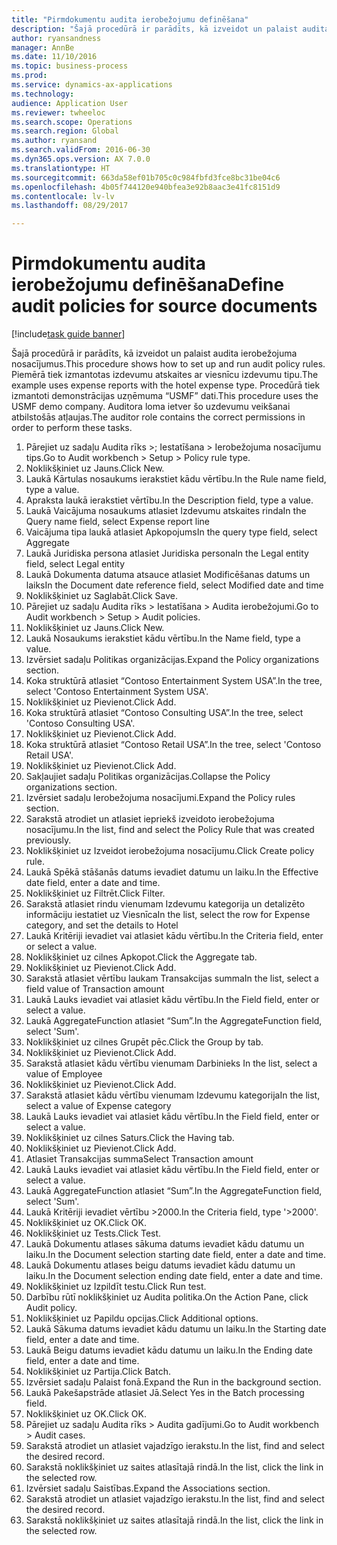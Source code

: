 ```yaml
--- 
title: "Pirmdokumentu audita ierobežojumu definēšana"
description: "Šajā procedūrā ir parādīts, kā izveidot un palaist audita ierobežojuma nosacījumus."
author: ryansandness
manager: AnnBe
ms.date: 11/10/2016
ms.topic: business-process
ms.prod: 
ms.service: dynamics-ax-applications
ms.technology: 
audience: Application User
ms.reviewer: twheeloc
ms.search.scope: Operations
ms.search.region: Global
ms.author: ryansand
ms.search.validFrom: 2016-06-30
ms.dyn365.ops.version: AX 7.0.0
ms.translationtype: HT
ms.sourcegitcommit: 663da58ef01b705c0c984fbfd3fce8bc31be04c6
ms.openlocfilehash: 4b05f744120e940bfea3e92b8aac3e41fc8151d9
ms.contentlocale: lv-lv
ms.lasthandoff: 08/29/2017

---
```

# <a name="define-audit-policies-for-source-documents"></a><span data-ttu-id="4033f-103">Pirmdokumentu audita ierobežojumu definēšana</span><span class="sxs-lookup"><span data-stu-id="4033f-103">Define audit policies for source documents</span></span>

[!include[task guide banner](../../includes/task-guide-banner.md)]

<span data-ttu-id="4033f-104">Šajā procedūrā ir parādīts, kā izveidot un palaist audita ierobežojuma nosacījumus.</span><span class="sxs-lookup"><span data-stu-id="4033f-104">This procedure shows how to set up and run audit policy rules.</span></span> <span data-ttu-id="4033f-105">Piemērā tiek izmantotas izdevumu atskaites ar viesnīcu izdevumu tipu.</span><span class="sxs-lookup"><span data-stu-id="4033f-105">The example uses expense reports with the hotel expense type.</span></span> <span data-ttu-id="4033f-106">Procedūrā tiek izmantoti demonstrācijas uzņēmuma “USMF” dati.</span><span class="sxs-lookup"><span data-stu-id="4033f-106">This procedure uses the USMF demo company.</span></span> <span data-ttu-id="4033f-107">Auditora loma ietver šo uzdevumu veikšanai atbilstošās atļaujas.</span><span class="sxs-lookup"><span data-stu-id="4033f-107">The auditor role contains the correct permissions in order to perform these tasks.</span></span>

1. <span data-ttu-id="4033f-108">Pārejiet uz sadaļu Audita rīks >; Iestatīšana > Ierobežojuma nosacījumu tips.</span><span class="sxs-lookup"><span data-stu-id="4033f-108">Go to Audit workbench > Setup > Policy rule type.</span></span>
2. <span data-ttu-id="4033f-109">Noklikšķiniet uz Jauns.</span><span class="sxs-lookup"><span data-stu-id="4033f-109">Click New.</span></span>
3. <span data-ttu-id="4033f-110">Laukā Kārtulas nosaukums ierakstiet kādu vērtību.</span><span class="sxs-lookup"><span data-stu-id="4033f-110">In the Rule name field, type a value.</span></span>
4. <span data-ttu-id="4033f-111">Apraksta laukā ierakstiet vērtību.</span><span class="sxs-lookup"><span data-stu-id="4033f-111">In the Description field, type a value.</span></span>
5. <span data-ttu-id="4033f-112">Laukā Vaicājuma nosaukums atlasiet Izdevumu atskaites rinda</span><span class="sxs-lookup"><span data-stu-id="4033f-112">In the Query name field, select Expense report line</span></span>
6. <span data-ttu-id="4033f-113">Vaicājuma tipa laukā atlasiet Apkopojums</span><span class="sxs-lookup"><span data-stu-id="4033f-113">In the query type field, select Aggregate</span></span>
7. <span data-ttu-id="4033f-114">Laukā Juridiska persona atlasiet Juridiska persona</span><span class="sxs-lookup"><span data-stu-id="4033f-114">In the Legal entity field, select Legal entity</span></span>
8. <span data-ttu-id="4033f-115">Laukā Dokumenta datuma atsauce atlasiet Modificēšanas datums un laiks</span><span class="sxs-lookup"><span data-stu-id="4033f-115">In the Document date reference field, select Modified date and time</span></span>
9. <span data-ttu-id="4033f-116">Noklikšķiniet uz Saglabāt.</span><span class="sxs-lookup"><span data-stu-id="4033f-116">Click Save.</span></span>
10. <span data-ttu-id="4033f-117">Pārejiet uz sadaļu Audita rīks > Iestatīšana > Audita ierobežojumi.</span><span class="sxs-lookup"><span data-stu-id="4033f-117">Go to Audit workbench > Setup > Audit policies.</span></span>
11. <span data-ttu-id="4033f-118">Noklikšķiniet uz Jauns.</span><span class="sxs-lookup"><span data-stu-id="4033f-118">Click New.</span></span>
12. <span data-ttu-id="4033f-119">Laukā Nosaukums ierakstiet kādu vērtību.</span><span class="sxs-lookup"><span data-stu-id="4033f-119">In the Name field, type a value.</span></span>
13. <span data-ttu-id="4033f-120">Izvērsiet sadaļu Politikas organizācijas.</span><span class="sxs-lookup"><span data-stu-id="4033f-120">Expand the Policy organizations section.</span></span>
14. <span data-ttu-id="4033f-121">Koka struktūrā atlasiet “Contoso Entertainment System USA”.</span><span class="sxs-lookup"><span data-stu-id="4033f-121">In the tree, select 'Contoso Entertainment System USA'.</span></span>
15. <span data-ttu-id="4033f-122">Noklikšķiniet uz Pievienot.</span><span class="sxs-lookup"><span data-stu-id="4033f-122">Click Add.</span></span>
16. <span data-ttu-id="4033f-123">Koka struktūrā atlasiet “Contoso Consulting USA”.</span><span class="sxs-lookup"><span data-stu-id="4033f-123">In the tree, select 'Contoso Consulting USA'.</span></span>
17. <span data-ttu-id="4033f-124">Noklikšķiniet uz Pievienot.</span><span class="sxs-lookup"><span data-stu-id="4033f-124">Click Add.</span></span>
18. <span data-ttu-id="4033f-125">Koka struktūrā atlasiet “Contoso Retail USA”.</span><span class="sxs-lookup"><span data-stu-id="4033f-125">In the tree, select 'Contoso Retail USA'.</span></span>
19. <span data-ttu-id="4033f-126">Noklikšķiniet uz Pievienot.</span><span class="sxs-lookup"><span data-stu-id="4033f-126">Click Add.</span></span>
20. <span data-ttu-id="4033f-127">Sakļaujiet sadaļu Politikas organizācijas.</span><span class="sxs-lookup"><span data-stu-id="4033f-127">Collapse the Policy organizations section.</span></span>
21. <span data-ttu-id="4033f-128">Izvērsiet sadaļu Ierobežojuma nosacījumi.</span><span class="sxs-lookup"><span data-stu-id="4033f-128">Expand the Policy rules section.</span></span>
22. <span data-ttu-id="4033f-129">Sarakstā atrodiet un atlasiet iepriekš izveidoto ierobežojuma nosacījumu.</span><span class="sxs-lookup"><span data-stu-id="4033f-129">In the list, find and select the Policy Rule that was created previously.</span></span>
23. <span data-ttu-id="4033f-130">Noklikšķiniet uz Izveidot ierobežojuma nosacījumu.</span><span class="sxs-lookup"><span data-stu-id="4033f-130">Click Create policy rule.</span></span>
24. <span data-ttu-id="4033f-131">Laukā Spēkā stāšanās datums ievadiet datumu un laiku.</span><span class="sxs-lookup"><span data-stu-id="4033f-131">In the Effective date field, enter a date and time.</span></span>
25. <span data-ttu-id="4033f-132">Noklikšķiniet uz Filtrēt.</span><span class="sxs-lookup"><span data-stu-id="4033f-132">Click Filter.</span></span>
26. <span data-ttu-id="4033f-133">Sarakstā atlasiet rindu vienumam Izdevumu kategorija un detalizēto informāciju iestatiet uz Viesnīca</span><span class="sxs-lookup"><span data-stu-id="4033f-133">In the list, select the row for Expense category, and set the details to Hotel</span></span>
27. <span data-ttu-id="4033f-134">Laukā Kritēriji ievadiet vai atlasiet kādu vērtību.</span><span class="sxs-lookup"><span data-stu-id="4033f-134">In the Criteria field, enter or select a value.</span></span>
28. <span data-ttu-id="4033f-135">Noklikšķiniet uz cilnes Apkopot.</span><span class="sxs-lookup"><span data-stu-id="4033f-135">Click the Aggregate tab.</span></span>
29. <span data-ttu-id="4033f-136">Noklikšķiniet uz Pievienot.</span><span class="sxs-lookup"><span data-stu-id="4033f-136">Click Add.</span></span>
30. <span data-ttu-id="4033f-137">Sarakstā atlasiet vērtību laukam Transakcijas summa</span><span class="sxs-lookup"><span data-stu-id="4033f-137">In the list, select a field value of Transaction amount</span></span>
31. <span data-ttu-id="4033f-138">Laukā Lauks ievadiet vai atlasiet kādu vērtību.</span><span class="sxs-lookup"><span data-stu-id="4033f-138">In the Field field, enter or select a value.</span></span>
32. <span data-ttu-id="4033f-139">Laukā AggregateFunction atlasiet “Sum”.</span><span class="sxs-lookup"><span data-stu-id="4033f-139">In the AggregateFunction field, select 'Sum'.</span></span>
33. <span data-ttu-id="4033f-140">Noklikšķiniet uz cilnes Grupēt pēc.</span><span class="sxs-lookup"><span data-stu-id="4033f-140">Click the Group by tab.</span></span>
34. <span data-ttu-id="4033f-141">Noklikšķiniet uz Pievienot.</span><span class="sxs-lookup"><span data-stu-id="4033f-141">Click Add.</span></span>
35. <span data-ttu-id="4033f-142">Sarakstā atlasiet kādu vērtību vienumam Darbinieks </span><span class="sxs-lookup"><span data-stu-id="4033f-142">In the list, select a value of Employee</span></span> 
36. <span data-ttu-id="4033f-143">Noklikšķiniet uz Pievienot.</span><span class="sxs-lookup"><span data-stu-id="4033f-143">Click Add.</span></span>
37. <span data-ttu-id="4033f-144">Sarakstā atlasiet kādu vērtību vienumam Izdevumu kategorija</span><span class="sxs-lookup"><span data-stu-id="4033f-144">In the list, select a value of Expense category</span></span>
38. <span data-ttu-id="4033f-145">Laukā Lauks ievadiet vai atlasiet kādu vērtību.</span><span class="sxs-lookup"><span data-stu-id="4033f-145">In the Field field, enter or select a value.</span></span>
39. <span data-ttu-id="4033f-146">Noklikšķiniet uz cilnes Saturs.</span><span class="sxs-lookup"><span data-stu-id="4033f-146">Click the Having tab.</span></span>
40. <span data-ttu-id="4033f-147">Noklikšķiniet uz Pievienot.</span><span class="sxs-lookup"><span data-stu-id="4033f-147">Click Add.</span></span>
41. <span data-ttu-id="4033f-148">Atlasiet Transakcijas summa</span><span class="sxs-lookup"><span data-stu-id="4033f-148">Select Transaction amount</span></span>
42. <span data-ttu-id="4033f-149">Laukā Lauks ievadiet vai atlasiet kādu vērtību.</span><span class="sxs-lookup"><span data-stu-id="4033f-149">In the Field field, enter or select a value.</span></span>
43. <span data-ttu-id="4033f-150">Laukā AggregateFunction atlasiet “Sum”.</span><span class="sxs-lookup"><span data-stu-id="4033f-150">In the AggregateFunction field, select 'Sum'.</span></span>
44. <span data-ttu-id="4033f-151">Laukā Kritēriji ievadiet vērtību >2000.</span><span class="sxs-lookup"><span data-stu-id="4033f-151">In the Criteria field, type '>2000'.</span></span>
45. <span data-ttu-id="4033f-152">Noklikšķiniet uz OK.</span><span class="sxs-lookup"><span data-stu-id="4033f-152">Click OK.</span></span>
46. <span data-ttu-id="4033f-153">Noklikšķiniet uz Tests.</span><span class="sxs-lookup"><span data-stu-id="4033f-153">Click Test.</span></span>
47. <span data-ttu-id="4033f-154">Laukā Dokumentu atlases sākuma datums ievadiet kādu datumu un laiku.</span><span class="sxs-lookup"><span data-stu-id="4033f-154">In the Document selection starting date field, enter a date and time.</span></span>
48. <span data-ttu-id="4033f-155">Laukā Dokumentu atlases beigu datums ievadiet kādu datumu un laiku.</span><span class="sxs-lookup"><span data-stu-id="4033f-155">In the Document selection ending date field, enter a date and time.</span></span>
49. <span data-ttu-id="4033f-156">Noklikšķiniet uz Izpildīt testu.</span><span class="sxs-lookup"><span data-stu-id="4033f-156">Click Run test.</span></span>
50. <span data-ttu-id="4033f-157">Darbību rūtī noklikšķiniet uz Audita politika.</span><span class="sxs-lookup"><span data-stu-id="4033f-157">On the Action Pane, click Audit policy.</span></span>
51. <span data-ttu-id="4033f-158">Noklikšķiniet uz Papildu opcijas.</span><span class="sxs-lookup"><span data-stu-id="4033f-158">Click Additional options.</span></span>
52. <span data-ttu-id="4033f-159">Laukā Sākuma datums ievadiet kādu datumu un laiku.</span><span class="sxs-lookup"><span data-stu-id="4033f-159">In the Starting date field, enter a date and time.</span></span>
53. <span data-ttu-id="4033f-160">Laukā Beigu datums ievadiet kādu datumu un laiku.</span><span class="sxs-lookup"><span data-stu-id="4033f-160">In the Ending date field, enter a date and time.</span></span>
54. <span data-ttu-id="4033f-161">Noklikšķiniet uz Partija.</span><span class="sxs-lookup"><span data-stu-id="4033f-161">Click Batch.</span></span>
55. <span data-ttu-id="4033f-162">Izvērsiet sadaļu Palaist fonā.</span><span class="sxs-lookup"><span data-stu-id="4033f-162">Expand the Run in the background section.</span></span>
56. <span data-ttu-id="4033f-163">Laukā Pakešapstrāde atlasiet Jā.</span><span class="sxs-lookup"><span data-stu-id="4033f-163">Select Yes in the Batch processing field.</span></span>
57. <span data-ttu-id="4033f-164">Noklikšķiniet uz OK.</span><span class="sxs-lookup"><span data-stu-id="4033f-164">Click OK.</span></span>
58. <span data-ttu-id="4033f-165">Pārejiet uz sadaļu Audita rīks > Audita gadījumi.</span><span class="sxs-lookup"><span data-stu-id="4033f-165">Go to Audit workbench > Audit cases.</span></span>
59. <span data-ttu-id="4033f-166">Sarakstā atrodiet un atlasiet vajadzīgo ierakstu.</span><span class="sxs-lookup"><span data-stu-id="4033f-166">In the list, find and select the desired record.</span></span>
60. <span data-ttu-id="4033f-167">Sarakstā noklikšķiniet uz saites atlasītajā rindā.</span><span class="sxs-lookup"><span data-stu-id="4033f-167">In the list, click the link in the selected row.</span></span>
61. <span data-ttu-id="4033f-168">Izvērsiet sadaļu Saistības.</span><span class="sxs-lookup"><span data-stu-id="4033f-168">Expand the Associations section.</span></span>
62. <span data-ttu-id="4033f-169">Sarakstā atrodiet un atlasiet vajadzīgo ierakstu.</span><span class="sxs-lookup"><span data-stu-id="4033f-169">In the list, find and select the desired record.</span></span>
63. <span data-ttu-id="4033f-170">Sarakstā noklikšķiniet uz saites atlasītajā rindā.</span><span class="sxs-lookup"><span data-stu-id="4033f-170">In the list, click the link in the selected row.</span></span>


